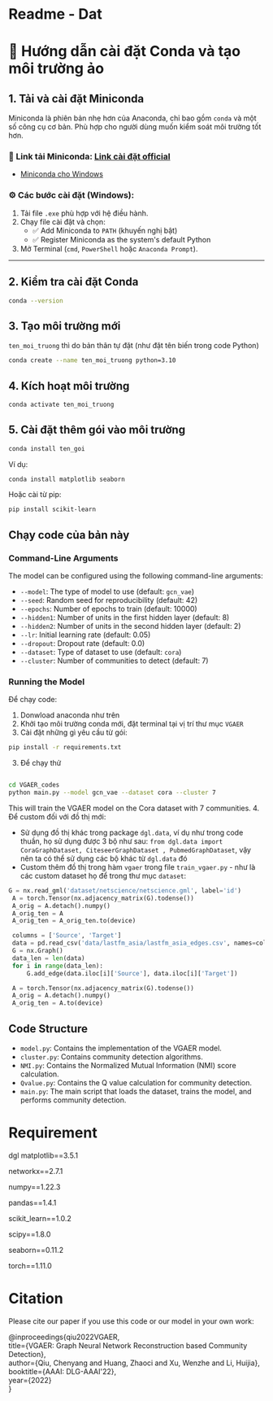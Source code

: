 # Readme - Dat
# 🐍 Hướng dẫn cài đặt Conda và tạo môi trường ảo

## 1. Tải và cài đặt Miniconda

Miniconda là phiên bản nhẹ hơn của Anaconda, chỉ bao gồm `conda` và một số công cụ cơ bản. Phù hợp cho người dùng muốn kiểm soát môi trường tốt hơn.

### 🔗 Link tải Miniconda: [Link cài đặt official](https://www.anaconda.com/docs/getting-started/miniconda/install#)
- [Miniconda cho Windows](https://youtu.be/AgnAs0nPEVg)

### ⚙️ Các bước cài đặt (Windows):
1. Tải file `.exe` phù hợp với hệ điều hành.
2. Chạy file cài đặt và chọn:
   - ✅ Add Miniconda to `PATH` (khuyến nghị bật)
   - ✅ Register Miniconda as the system's default Python
3. Mở Terminal (`cmd`, `PowerShell` hoặc `Anaconda Prompt`).

---

## 2. Kiểm tra cài đặt Conda

```bash
conda --version
```

## 3. Tạo môi trường mới
`ten_moi_truong` thì do bản thân tự đặt (như đặt tên biến trong code Python)
```bash
conda create --name ten_moi_truong python=3.10
```

## 4. Kích hoạt môi trường
```bash
conda activate ten_moi_truong
```
## 5. Cài đặt thêm gói vào môi trường
```bash
conda install ten_goi
```
Ví dụ:

```bash
conda install matplotlib seaborn
```
Hoặc cài từ pip:

```bash
pip install scikit-learn
```


## Chạy code của bản này

### Command-Line Arguments

The model can be configured using the following command-line arguments:

- `--model`: The type of model to use (default: `gcn_vae`)
- `--seed`: Random seed for reproducibility (default: 42)
- `--epochs`: Number of epochs to train (default: 10000)
- `--hidden1`: Number of units in the first hidden layer (default: 8)
- `--hidden2`: Number of units in the second hidden layer (default: 2)
- `--lr`: Initial learning rate (default: 0.05)
- `--dropout`: Dropout rate (default: 0.0)
- `--dataset`: Type of dataset to use (default: `cora`)
- `--cluster`: Number of communities to detect (default: 7)

### Running the Model

Để chạy code: 
1. Donwload anaconda như trên
2. Khởi tạo môi trường conda mới, đặt terminal tại vị trí thư mục `VGAER`
2. Cài đặt những gì yêu cầu từ gói: 
```bash
pip install -r requirements.txt
```
3. Để chạy thử
```bash

cd VGAER_codes 
python main.py --model gcn_vae --dataset cora --cluster 7
```

This will train the VGAER model on the Cora dataset with 7 communities.
4. Để custom đối với đồ thị mới: 
   * Sử dụng đồ thị khác trong package `dgl.data`, ví dụ như trong code thuần, họ sử dụng được 3 bộ như sau: `from dgl.data import CoraGraphDataset, CiteseerGraphDataset , PubmedGraphDataset`, vậy nên ta có thể sử dụng các bộ khác từ `dgl.data` đó
   * Custom thêm đồ thị trong hàm `vgaer` trong file `train_vgaer.py` - như là các custom dataset họ để trong thư mục `dataset`:
   ```python
   G = nx.read_gml('dataset/netscience/netscience.gml', label='id')
    A = torch.Tensor(nx.adjacency_matrix(G).todense())
    A_orig = A.detach().numpy()
    A_orig_ten = A
    A_orig_ten = A_orig_ten.to(device)

    columns = ['Source', 'Target']
    data = pd.read_csv('data/lastfm_asia/lastfm_asia_edges.csv', names=columns, header=None)
    G = nx.Graph()
    data_len = len(data)
    for i in range(data_len):
        G.add_edge(data.iloc[i]['Source'], data.iloc[i]['Target'])

    A = torch.Tensor(nx.adjacency_matrix(G).todense())
    A_orig = A.detach().numpy()
    A_orig_ten = A.to(device)
   ```

## Code Structure

- `model.py`: Contains the implementation of the VGAER model.
- `cluster.py`: Contains community detection algorithms.
- `NMI.py`: Contains the Normalized Mutual Information (NMI) score calculation.
- `Qvalue.py`: Contains the Q value calculation for community detection.
- `main.py`: The main script that loads the dataset, trains the model, and performs community detection.


# Requirement

dgl
matplotlib==3.5.1

networkx==2.7.1

numpy==1.22.3

pandas==1.4.1

scikit_learn==1.0.2

scipy==1.8.0

seaborn==0.11.2

torch==1.11.0

# Citation

Please cite our paper if you use this code or our model in your own work:

@inproceedings{qiu2022VGAER,\
              title={VGAER: Graph Neural Network Reconstruction based Community
Detection},\
              author={Qiu, Chenyang and Huang, Zhaoci and Xu, Wenzhe and Li, Huijia},       
              booktitle={AAAI: DLG-AAAI'22},              
              year={2022}              
 }
